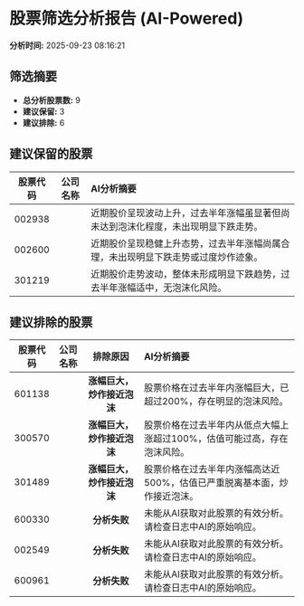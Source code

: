 # 股票筛选分析报告 (AI-Powered)

**分析时间:** 2025-09-23 08:16:21

## 筛选摘要

- **总分析股票数:** 9
- **建议保留:** 3
- **建议排除:** 6

## 建议保留的股票

| 股票代码 | 公司名称 | AI分析摘要 |
|:---:|:---:|:---|
| 002938 |  | 近期股价呈现波动上升，过去半年涨幅虽显著但尚未达到泡沫化程度，未出现明显下跌走势。 |
| 002600 |  | 近期股价呈现稳健上升态势，过去半年涨幅尚属合理，未出现明显下跌走势或过度炒作迹象。 |
| 301219 |  | 近期股价走势波动，整体未形成明显下跌趋势，过去半年涨幅适中，无泡沫化风险。 |

## 建议排除的股票

| 股票代码 | 公司名称 | 排除原因 | AI分析摘要 |
|:---:|:---:|:---:|:---|
| 601138 |  | **涨幅巨大，炒作接近泡沫** | 股票价格在过去半年内涨幅巨大，已超过200%，存在明显的泡沫风险。 |
| 300570 |  | **涨幅巨大，炒作接近泡沫** | 股票价格在过去半年内从低点大幅上涨超过100%，估值可能过高，存在泡沫风险。 |
| 301489 |  | **涨幅巨大，炒作接近泡沫** | 股票价格在过去半年内涨幅高达近500%，估值已严重脱离基本面，炒作接近泡沫。 |
| 600330 |  | **分析失败** | 未能从AI获取对此股票的有效分析。请检查日志中AI的原始响应。 |
| 002549 |  | **分析失败** | 未能从AI获取对此股票的有效分析。请检查日志中AI的原始响应。 |
| 600961 |  | **分析失败** | 未能从AI获取对此股票的有效分析。请检查日志中AI的原始响应。 |

